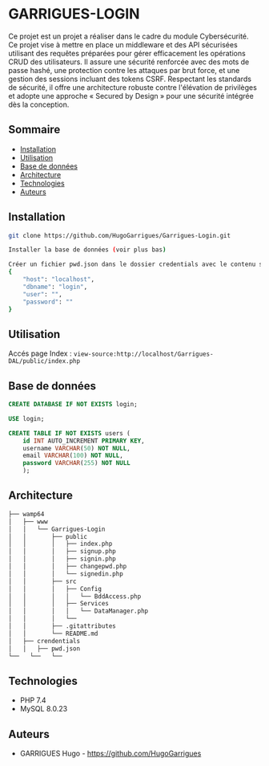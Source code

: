 # GARRIGUES-LOGIN

Ce projet est un projet a réaliser dans le cadre du module Cybersécurité. <br>
Ce projet vise à mettre en place un middleware et des API sécurisées utilisant des requêtes préparées pour gérer efficacement les opérations CRUD des utilisateurs. Il assure une sécurité renforcée avec des mots de passe hashé, une protection contre les attaques par brut force, et une gestion des sessions incluant des tokens CSRF. Respectant les standards de sécurité, il offre une architecture robuste contre l'élévation de privilèges et adopte une approche « Secured by Design » pour une sécurité intégrée dès la conception.

## Sommaire

- [Installation](#installation)
- [Utilisation](#utilisation)
- [Base de données](#base-de-données)
- [Architecture](#architecture)
- [Technologies](#technologies)
- [Auteurs](#auteurs)

## Installation

```bash
git clone https://github.com/HugoGarrigues/Garrigues-Login.git

Installer la base de données (voir plus bas)

Créer un fichier pwd.json dans le dossier credentials avec le contenu suivant : 
{
    "host": "localhost",
    "dbname": "login",
    "user": "",
    "password": ""
}
```
## Utilisation

Accés page Index : `view-source:http://localhost/Garrigues-DAL/public/index.php` <br>

## Base de données

```sql
CREATE DATABASE IF NOT EXISTS login;

USE login;

CREATE TABLE IF NOT EXISTS users (
    id INT AUTO_INCREMENT PRIMARY KEY,
    username VARCHAR(50) NOT NULL,
    email VARCHAR(100) NOT NULL,
    password VARCHAR(255) NOT NULL
    );
```

## Architecture

``` bash
├── wamp64
│   ├── www
│   │   └── Garrigues-Login
│   │       ├── public
│   │       │   ├── index.php
│   │       │   ├── signup.php
│   │       │   ├── signin.php
│   │       │   ├── changepwd.php
│   │       │   └── signedin.php
│   │       ├── src
│   │       │   ├── Config
│   │       │   │   └── BddAccess.php
│   │       │   ├── Services
│   │       │   │   └── DataManager.php
│   │       │   └── 
│   │       ├── .gitattributes
│   │       └── README.md
│   ├── crendentials
│   │   ├── pwd.json
└──   └──   └──
```


## Technologies

- PHP 7.4
- MySQL 8.0.23

## Auteurs

- GARRIGUES Hugo - https://github.com/HugoGarrigues
